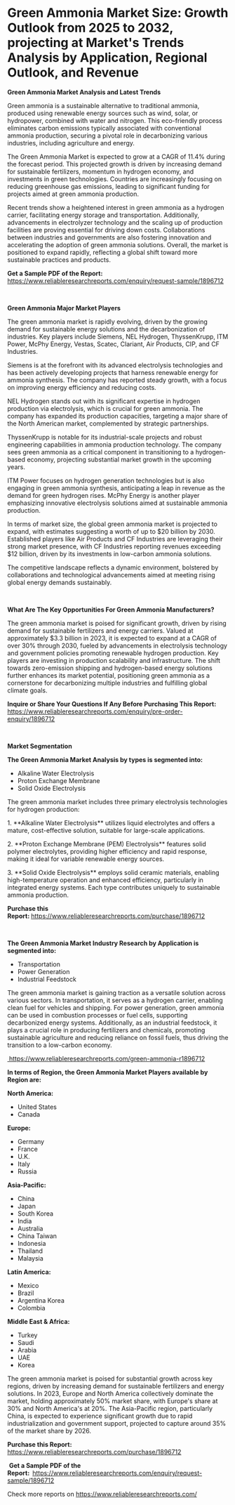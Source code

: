 <p><h1>Green Ammonia Market Size: Growth Outlook from 2025 to 2032, projecting at Market's Trends Analysis by Application, Regional Outlook, and Revenue</h1></p><p><strong>Green Ammonia Market Analysis and Latest Trends</strong></p>
<p><p>Green ammonia is a sustainable alternative to traditional ammonia, produced using renewable energy sources such as wind, solar, or hydropower, combined with water and nitrogen. This eco-friendly process eliminates carbon emissions typically associated with conventional ammonia production, securing a pivotal role in decarbonizing various industries, including agriculture and energy.</p><p>The Green Ammonia Market is expected to grow at a CAGR of 11.4% during the forecast period. This projected growth is driven by increasing demand for sustainable fertilizers, momentum in hydrogen economy, and investments in green technologies. Countries are increasingly focusing on reducing greenhouse gas emissions, leading to significant funding for projects aimed at green ammonia production.</p><p>Recent trends show a heightened interest in green ammonia as a hydrogen carrier, facilitating energy storage and transportation. Additionally, advancements in electrolyzer technology and the scaling up of production facilities are proving essential for driving down costs. Collaborations between industries and governments are also fostering innovation and accelerating the adoption of green ammonia solutions. Overall, the market is positioned to expand rapidly, reflecting a global shift toward more sustainable practices and products.</p></p>
<p><strong>Get a Sample PDF of the Report:&nbsp;</strong> <a href="https://www.reliableresearchreports.com/enquiry/request-sample/1896712?utm_campaign=2201&utm_medium=2&utm_source=Github&utm_content=ia&utm_term=01042025&utm_id=green-ammonia">https://www.reliableresearchreports.com/enquiry/request-sample/1896712</a></p>
<p>&nbsp;</p>
<p><strong>Green Ammonia Major Market Players</strong></p>
<p><p>The green ammonia market is rapidly evolving, driven by the growing demand for sustainable energy solutions and the decarbonization of industries. Key players include Siemens, NEL Hydrogen, ThyssenKrupp, ITM Power, McPhy Energy, Vestas, Scatec, Clariant, Air Products, CIP, and CF Industries.</p><p>Siemens is at the forefront with its advanced electrolysis technologies and has been actively developing projects that harness renewable energy for ammonia synthesis. The company has reported steady growth, with a focus on improving energy efficiency and reducing costs.</p><p>NEL Hydrogen stands out with its significant expertise in hydrogen production via electrolysis, which is crucial for green ammonia. The company has expanded its production capacities, targeting a major share of the North American market, complemented by strategic partnerships.</p><p>ThyssenKrupp is notable for its industrial-scale projects and robust engineering capabilities in ammonia production technology. The company sees green ammonia as a critical component in transitioning to a hydrogen-based economy, projecting substantial market growth in the upcoming years.</p><p>ITM Power focuses on hydrogen generation technologies but is also engaging in green ammonia synthesis, anticipating a leap in revenue as the demand for green hydrogen rises. McPhy Energy is another player emphasizing innovative electrolysis solutions aimed at sustainable ammonia production.</p><p>In terms of market size, the global green ammonia market is projected to expand, with estimates suggesting a worth of up to $20 billion by 2030. Established players like Air Products and CF Industries are leveraging their strong market presence, with CF Industries reporting revenues exceeding $12 billion, driven by its investments in low-carbon ammonia solutions.</p><p>The competitive landscape reflects a dynamic environment, bolstered by collaborations and technological advancements aimed at meeting rising global energy demands sustainably.</p></p>
<p>&nbsp;</p>
<p><strong>What Are The Key Opportunities For Green Ammonia Manufacturers?</strong></p>
<p><p>The green ammonia market is poised for significant growth, driven by rising demand for sustainable fertilizers and energy carriers. Valued at approximately $3.3 billion in 2023, it is expected to expand at a CAGR of over 30% through 2030, fueled by advancements in electrolysis technology and government policies promoting renewable hydrogen production. Key players are investing in production scalability and infrastructure. The shift towards zero-emission shipping and hydrogen-based energy solutions further enhances its market potential, positioning green ammonia as a cornerstone for decarbonizing multiple industries and fulfilling global climate goals.</p></p>
<p><strong>Inquire or Share Your Questions If Any Before Purchasing This Report:</strong> <a href="https://www.reliableresearchreports.com/enquiry/pre-order-enquiry/1896712?utm_campaign=2201&utm_medium=2&utm_source=Github&utm_content=ia&utm_term=01042025&utm_id=green-ammonia">https://www.reliableresearchreports.com/enquiry/pre-order-enquiry/1896712</a></p>
<p>&nbsp;</p>
<p><strong>Market Segmentation</strong></p>
<p><strong>The Green Ammonia Market Analysis by types is segmented into:</strong></p>
<p><ul><li>Alkaline Water Electrolysis</li><li>Proton Exchange Membrane</li><li>Solid Oxide Electrolysis</li></ul></p>
<p><p>The green ammonia market includes three primary electrolysis technologies for hydrogen production: </p><p>1. **Alkaline Water Electrolysis** utilizes liquid electrolytes and offers a mature, cost-effective solution, suitable for large-scale applications. </p><p>2. **Proton Exchange Membrane (PEM) Electrolysis** features solid polymer electrolytes, providing higher efficiency and rapid response, making it ideal for variable renewable energy sources.</p><p>3. **Solid Oxide Electrolysis** employs solid ceramic materials, enabling high-temperature operation and enhanced efficiency, particularly in integrated energy systems. Each type contributes uniquely to sustainable ammonia production.</p></p>
<p><strong>Purchase this Report:&nbsp;</strong><a href="https://www.reliableresearchreports.com/purchase/1896712?utm_campaign=2201&utm_medium=2&utm_source=Github&utm_content=ia&utm_term=01042025&utm_id=green-ammonia">https://www.reliableresearchreports.com/purchase/1896712</a></p>
<p>&nbsp;</p>
<p><strong>The Green Ammonia Market Industry Research by Application is segmented into:</strong></p>
<p><ul><li>Transportation</li><li>Power Generation</li><li>Industrial Feedstock</li></ul></p>
<p><p>The green ammonia market is gaining traction as a versatile solution across various sectors. In transportation, it serves as a hydrogen carrier, enabling clean fuel for vehicles and shipping. For power generation, green ammonia can be used in combustion processes or fuel cells, supporting decarbonized energy systems. Additionally, as an industrial feedstock, it plays a crucial role in producing fertilizers and chemicals, promoting sustainable agriculture and reducing reliance on fossil fuels, thus driving the transition to a low-carbon economy.</p></p>
<p><a href="https://www.reliableresearchreports.com/green-ammonia-r1896712?utm_campaign=2201&utm_medium=2&utm_source=Github&utm_content=ia&utm_term=01042025&utm_id=green-ammonia">&nbsp;https://www.reliableresearchreports.com/green-ammonia-r1896712</a></p>
<p><strong>In terms of Region, the Green Ammonia Market Players available by Region are:</strong></p>
<p>
    <p> <strong> North America: </strong>
        <ul>
            <li>United States</li>
            <li>Canada</li>
        </ul>
        </p> 
    <p> <strong> Europe: </strong>
        <ul>
            <li>Germany</li>
            <li>France</li>
            <li>U.K.</li>
            <li>Italy</li>
            <li>Russia</li>
        </ul>
        </p> 
    <p> <strong> Asia-Pacific: </strong>
        <ul>
            <li>China</li>
            <li>Japan</li>
            <li>South Korea</li>
            <li>India</li>
            <li>Australia</li>
            <li>China Taiwan</li>
            <li>Indonesia</li>
            <li>Thailand</li>
            <li>Malaysia</li>
        </ul>
        </p> 
    <p> <strong> Latin America: </strong>
        <ul>
            <li>Mexico</li>
            <li>Brazil</li>
            <li>Argentina Korea</li>
            <li>Colombia</li>
        </ul>
        </p> 
    <p> <strong> Middle East & Africa: </strong>
        <ul>
            <li>Turkey</li>
            <li>Saudi</li>
            <li>Arabia</li>
            <li>UAE</li>
            <li>Korea</li>
        </ul>
    </p>
    </p>
<p><p>The green ammonia market is poised for substantial growth across key regions, driven by increasing demand for sustainable fertilizers and energy solutions. In 2023, Europe and North America collectively dominate the market, holding approximately 50% market share, with Europe's share at 30% and North America's at 20%. The Asia-Pacific region, particularly China, is expected to experience significant growth due to rapid industrialization and government support, projected to capture around 35% of the market share by 2026.</p></p>
<p><strong>Purchase this Report: </strong><a href="https://www.reliableresearchreports.com/purchase/1896712?utm_campaign=2201&utm_medium=2&utm_source=Github&utm_content=ia&utm_term=01042025&utm_id=green-ammonia">https://www.reliableresearchreports.com/purchase/1896712</a></p>
<p>&nbsp;<strong>Get a Sample PDF of the Report:&nbsp;&nbsp;</strong><a href="https://www.reliableresearchreports.com/enquiry/request-sample/1896712?utm_campaign=2201&utm_medium=2&utm_source=Github&utm_content=ia&utm_term=01042025&utm_id=green-ammonia">https://www.reliableresearchreports.com/enquiry/request-sample/1896712</a></p>
<p><strong></strong></p>
<p>Check more reports on <a href="https://www.reliableresearchreports.com/?utm_campaign=2201&utm_medium=2&utm_source=Github&utm_content=ia&utm_term=01042025&utm_id=green-ammonia">https://www.reliableresearchreports.com/</a></p>